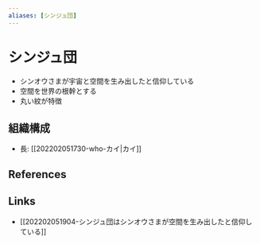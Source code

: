 ```yaml
---
aliases: [シンジュ団]
---
```

# シンジュ団

- シンオウさまが宇宙と空間を生み出したと信仰している
- 空間を世界の根幹とする
- 丸い紋が特徴

## 組織構成

- 長: [[202202051730-who-カイ|カイ]]

## References



## Links

- [[202202051904-シンジュ団はシンオウさまが空間を生み出したと信仰している]]
